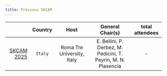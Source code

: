 ```yaml
---
title: Previous SKCAM
---
```



|                                                          | Country     | Host                                            | General Chair(s)                	     |  total attendees     |
|---------------------------------------------------------:|:-----------:|:-----------------------------------------------:|:---------------------------------------:|:-----:|
| [SKCAM 2025](https://skcamworkshop.github.io/skcam2025/) | `Italy`     | Roma Tre University, Italy                      | E. Bellini, P. Derbez, M. Pedicini, T. Peyrin, M. N. Plasencia | - |


